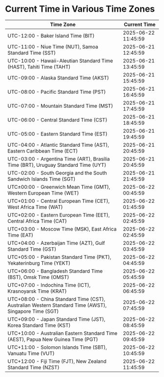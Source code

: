 # Current Time in Various Time Zones

| Time Zone | Current Time |
|-----------|--------------|
| UTC-12:00 - Baker Island Time (BIT) | 2025-06-22 11:45:59 |
| UTC-11:00 - Niue Time (NUT), Samoa Standard Time (SST) | 2025-06-21 12:45:59 |
| UTC-10:00 - Hawaii-Aleutian Standard Time (HAST), Tahiti Time (TAHT) | 2025-06-21 13:45:59 |
| UTC-09:00 - Alaska Standard Time (AKST) | 2025-06-21 15:45:59 |
| UTC-08:00 - Pacific Standard Time (PST) | 2025-06-21 16:45:59 |
| UTC-07:00 - Mountain Standard Time (MST) | 2025-06-21 17:45:59 |
| UTC-06:00 - Central Standard Time (CST) | 2025-06-21 18:45:59 |
| UTC-05:00 - Eastern Standard Time (EST) | 2025-06-21 19:45:59 |
| UTC-04:00 - Atlantic Standard Time (AST), Eastern Caribbean Time (ECT) | 2025-06-21 20:45:59 |
| UTC-03:00 - Argentina Time (ART), Brasília Time (BRT), Uruguay Standard Time (UYT) | 2025-06-21 20:45:59 |
| UTC-02:00 - South Georgia and the South Sandwich Islands Time (SGT) | 2025-06-21 21:45:59 |
| UTC±00:00 - Greenwich Mean Time (GMT), Western European Time (WET) | 2025-06-22 00:45:59 |
| UTC+01:00 - Central European Time (CET), West Africa Time (WAT) | 2025-06-22 01:45:59 |
| UTC+02:00 - Eastern European Time (EET), Central Africa Time (CAT) | 2025-06-22 02:45:59 |
| UTC+03:00 - Moscow Time (MSK), East Africa Time (EAT) | 2025-06-22 02:45:59 |
| UTC+04:00 - Azerbaijan Time (AZT), Gulf Standard Time (GST) | 2025-06-22 03:45:59 |
| UTC+05:00 - Pakistan Standard Time (PKT), Yekaterinburg Time (YEKT) | 2025-06-22 04:45:59 |
| UTC+06:00 - Bangladesh Standard Time (BST), Omsk Time (OMST) | 2025-06-22 05:45:59 |
| UTC+07:00 - Indochina Time (ICT), Krasnoyarsk Time (KRAT) | 2025-06-22 06:45:59 |
| UTC+08:00 - China Standard Time (CST), Australian Western Standard Time (AWST), Singapore Time (SGT) | 2025-06-22 07:45:59 |
| UTC+09:00 - Japan Standard Time (JST), Korea Standard Time (KST) | 2025-06-22 08:45:59 |
| UTC+10:00 - Australian Eastern Standard Time (AEST), Papua New Guinea Time (PGT) | 2025-06-22 09:45:59 |
| UTC+11:00 - Solomon Islands Time (SBT), Vanuatu Time (VUT) | 2025-06-22 10:45:59 |
| UTC+12:00 - Fiji Time (FJT), New Zealand Standard Time (NZST) | 2025-06-22 11:45:59 |
